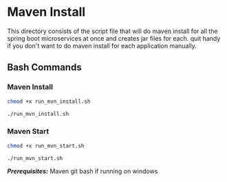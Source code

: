 # Maven Install

This directory consists of the script file that will do maven install for all the spring boot microservices at once and creates jar files for each. quit handy if you don't want to do maven install for each application manually.

## Bash Commands

### Maven Install

```bash
chmod +x run_mvn_install.sh

./run_mvn_install.sh
```

### Maven Start

```bash
chmod +x run_mvn_start.sh

./run_mvn_start.sh
```

**_Prerequisites:_** Maven git bash if running on windows
